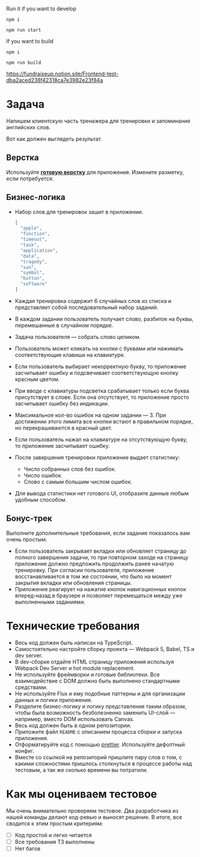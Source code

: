 
Run it if you want to develop

`npm i`

`npm run start`

If you want to build

`npm i`

`npm run build`


https://fundraiseup.notion.site/Frontend-test-dba2aced238f42318ca7e3982e23f84a

# Задача

Напишем клиентскую часть тренажера для тренировки и запоминания английских слов.

Вот как должен выглядеть результат.


## Верстка

Используйте **[готовую верстку](https://gist.github.com/anton-isaykin/6018c5e125ecf8b66ac89634d839960d)** для приложения. Измените разметку, если потребуется.

## Бизнес-логика

- Набор слов для тренировок зашит в приложении.

    ```json
    [
      "apple",
      "function",
      "timeout",
      "task",
      "application",
      "data",
      "tragedy",
      "sun",
      "symbol",
      "button",
      "software"
    ]
    ```

- Каждая тренировка содержит 6 случайных слов из списка и представляет собой последовательный набор заданий.
- В каждом задании пользователь получает слово, разбитое на буквы, перемешанные в случайном порядке.
- Задача пользователя — собрать слово целиком.
- Пользователь может кликать на кнопки с буквами или нажимать соответствующие клавиши на клавиатуре.
- Если пользователь выбирает некорректную букву, то приложение засчитывает ошибку и подсвечивает соответствующую кнопку красным цветом.
- При вводе с клавиатуры подсветка срабатывает только если буква присутствует в слове. Если она отсутствует, то приложение просто засчитывает ошибку без индикации.
- Максимальное кол-во ошибок на одном задании — 3. При достижении этого лимита все кнопки встают в правильном порядке, но перекрашиваются в красный цвет.
- Если пользователь нажал на клавиатуре на отсутствующую букву, то приложение засчитывает ошибку.
- После завершения тренировки приложение выдает статистику:
    - Число собранных слов без ошибок.
    - Число ошибок.
    - Слово с самым большим числом ошибок.
- Для вывода статистики нет готового UI, отобразите данные любым удобным способом.

## Бонус-трек

Выполните дополнительные требования, если задание показалось вам очень простым.

- Если пользователь закрывает вкладки или обновляет страницу до полного завершения задачи, то при повторном заходе на страницу приложение должно предложить продолжить ранее начатую тренировку. При согласии пользователя, приложение восстанавливается в том же состоянии, что было на момент закрытия вкладки или обновления страницы.
- Приложение реагирует на нажатие кнопок навигационных кнопок вперед-назад в браузере и позволяет перемещаться между уже выполненными заданиями.

# Технические требования

- Весь код должен быть написан на TypeScript.
- Самостоятельно настройте сборку проекта — Webpack 5, Babel, TS и dev server.
- В dev-сборке отдайте HTML страницу приложения используя Webpack Dev Server и hot module replacement.
- Не используйте фреймворки и готовые библиотеки. Все взаимодействие с DOM должно быть выполнено стандартными средствами.
- Не используйте Flux и ему подобные паттерны и для организации данных и логики приложения.
- Разделите бизнес-логику и логику представления таким образом, чтобы была возможность безболезненно заменить UI-слой — например, вместо DOM использовать Canvas.
- Весь код должен быть в одном репозитории.
- Приложите файл `README` с описанием процесса сборки и запуска приложения.
- Отформатируйте код с помощью [prettier](https://prettier.io/). Используйте дефолтный конфиг.
- Вместе со ссылкой на репозиторий пришлите пару слов о том, с какими сложностями пришлось столкнуться в процессе работы над тестовым, а так же сколько времени вы потратили.

# Как мы оцениваем тестовое

Мы очень внимательно проверяем тестовое. Два разработчика из нашей команды делают код-ревью и выносят решение. В итоге, все сводится к этим простым критериям:

- [ ]  Код простой и легко читается
- [ ]  Все требования ТЗ выполнены
- [ ]  Нет багов